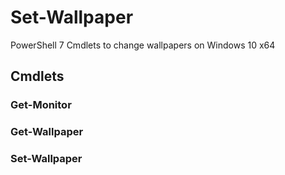 # Set-Wallpaper

PowerShell 7 Cmdlets to change wallpapers on Windows 10 x64

## Cmdlets

### Get-Monitor

### Get-Wallpaper

### Set-Wallpaper